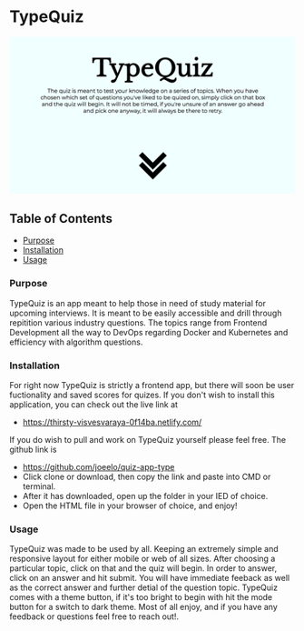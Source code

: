 # TypeQuiz

![TypeQuiz cover photo](images/typequiz-screenshot.png?raw=true "TypeQuiz")

## Table of Contents

* <a href="#purpose"> Purpose </a>
* <a href="#installation">Installation</a>
* <a href="#usage"> Usage </a> 

### <a id="purpose"> Purpose</a>
TypeQuiz is an app meant to help those in need of study material for upcoming interviews. It is meant to be easily accessible and drill through repitition various industry questions. The topics range from Frontend Development all the way to DevOps regarding Docker and Kubernetes and efficiency with algorithm questions. 

### <a id="installation"> Installation </a>
For right now TypeQuiz is strictly a frontend app, but there will soon be user fuctionality and saved scores for quizes. 
If you don't wish to install this application, you can check out the live link at 
- https://thirsty-visvesvaraya-0f14ba.netlify.com/ 

If you do wish to pull and work on TypeQuiz yourself please feel free. The github link is 
  - https://github.com/joeelo/quiz-app-type
  - Click clone or download, then copy the link and paste into CMD or terminal. 
  - After it has downloaded, open up the folder in your IED of choice. 
  - Open the HTML file in your browser of choice, and enjoy! 


### <a id="usage"> Usage </a>
TypeQuiz was made to be used by all. Keeping an extremely simple and responsive layout for either mobile or web of all sizes. After choosing a particular topic, click on that and the quiz will begin. In order to answer, click on an answer and hit submit. You will have immediate feeback as well as the correct answer and further detial of the question topic. TypeQuiz comes with a theme button, if it's too bright to begin with hit the mode button for a switch to dark theme. Most of all enjoy, and if you have any feedback or questions feel free to reach out!. 

